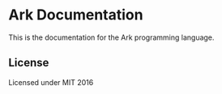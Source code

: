 # Ark Documentation
This is the documentation for the Ark programming language.

## License
Licensed under MIT 2016